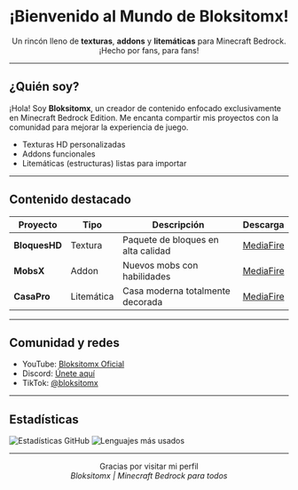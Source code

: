 <h1 align="center">¡Bienvenido al Mundo de Bloksitomx!</h1>

<p align="center">
Un rincón lleno de <strong>texturas</strong>, <strong>addons</strong> y <strong>litemáticas</strong> para Minecraft Bedrock.
<br/>
¡Hecho por fans, para fans!
</p>

---

## ¿Quién soy?

¡Hola! Soy **Bloksitomx**, un creador de contenido enfocado exclusivamente en Minecraft Bedrock Edition. Me encanta compartir mis proyectos con la comunidad para mejorar la experiencia de juego.

- Texturas HD personalizadas
- Addons funcionales
- Litemáticas (estructuras) listas para importar

---

## Contenido destacado

| Proyecto      | Tipo       | Descripción                      | Descarga |
|---------------|------------|----------------------------------|----------|
| **BloquesHD** | Textura    | Paquete de bloques en alta calidad | [MediaFire](https://tulink.com) |
| **MobsX**     | Addon      | Nuevos mobs con habilidades      | [MediaFire](https://tulink.com) |
| **CasaPro**   | Litemática | Casa moderna totalmente decorada | [MediaFire](https://tulink.com) |

---

## Comunidad y redes

- YouTube: [Bloksitomx Oficial](https://youtube.com)
- Discord: [Únete aquí](https://discord.gg/ejemplo)
- TikTok: [@bloksitomx](https://tiktok.com/@bloksitomx)

---

## Estadísticas

![Estadísticas GitHub](https://github-readme-stats.vercel.app/api?username=ivvss202&show_icons=true&theme=tokyonight)
![Lenguajes más usados](https://github-readme-stats.vercel.app/api/top-langs/?username=ivvss202&layout=compact&theme=tokyonight)

---

<p align="center">
Gracias por visitar mi perfil  
<br/>
<em>Bloksitomx | Minecraft Bedrock para todos</em>
</p>
